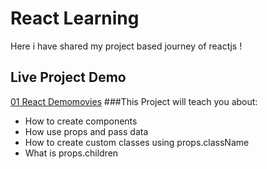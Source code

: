 # React Learning
Here i have shared my project based journey of reactjs !

## Live Project Demo
[01 React Demomovies](https://react-demomovies.netlify.app/)
###This Project will teach you about: 
- How to create components
- How use props and pass data
- How to create custom classes using props.className
- What is props.children
